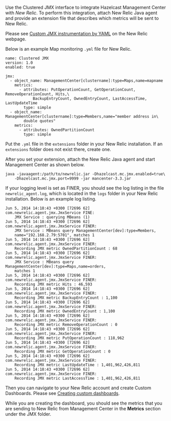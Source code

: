 
Use the Clustered JMX interface to integrate Hazelcast Management Center with *New Relic*. To perform this integration, attach New Relic Java agent and provide an extension file that describes which metrics will be sent to New Relic.

Please see <a href="http://docs.newrelic.com/docs/java/custom-jmx-instrumentation-by-yml" target="_blank">Custom JMX instrumentation by YAML</a> on the New Relic webpage.

Below is an example Map monitoring `.yml` file for New Relic.

```plain
name: Clustered JMX
version: 1.0
enabled: true

jmx:
  - object_name: ManagementCenter[clustername]:type=Maps,name=mapname
    metrics:
      - attributes: PutOperationCount, GetOperationCount, RemoveOperationCount, Hits,\
            BackupEntryCount, OwnedEntryCount, LastAccessTime, LastUpdateTime
        type: simple
  - object_name: ManagementCenter[clustername]:type=Members,name="member address in\
        double quotes"
    metrics:
      - attributes: OwnedPartitionCount
        type: simple
```

Put the `.yml` file in the `extensions` folder in your New Relic installation. If an `extensions` folder does not exist there, create one.

After you set your extension, attach the New Relic Java agent and start Management Center as shown below.

```plain
java -javaagent:/path/to/newrelic.jar -Dhazelcast.mc.jmx.enabled=true\
    -Dhazelcast.mc.jmx.port=9999 -jar mancenter-3.3.jar
```

If your logging level is set as FINER, you should see the log listing in the file `newrelic_agent.log`, which is located in the `logs` folder in your New Relic installation. Below is an example log listing.

```plain
Jun 5, 2014 14:18:43 +0300 [72696 62] com.newrelic.agent.jmx.JmxService FINE:
    JMX Service : querying MBeans (1)
Jun 5, 2014 14:18:43 +0300 [72696 62] com.newrelic.agent.jmx.JmxService FINER:
    JMX Service : MBeans query ManagementCenter[dev]:type=Members,
    name="192.168.2.79:5701", matches 1
Jun 5, 2014 14:18:43 +0300 [72696 62] com.newrelic.agent.jmx.JmxService FINER:
    Recording JMX metric OwnedPartitionCount : 68
Jun 5, 2014 14:18:43 +0300 [72696 62] com.newrelic.agent.jmx.JmxService FINER:
    JMX Service : MBeans query ManagementCenter[dev]:type=Maps,name=orders,
    matches 1
Jun 5, 2014 14:18:43 +0300 [72696 62] com.newrelic.agent.jmx.JmxService FINER:
    Recording JMX metric Hits : 46,593
Jun 5, 2014 14:18:43 +0300 [72696 62] com.newrelic.agent.jmx.JmxService FINER:
    Recording JMX metric BackupEntryCount : 1,100
Jun 5, 2014 14:18:43 +0300 [72696 62] com.newrelic.agent.jmx.JmxService FINER:
    Recording JMX metric OwnedEntryCount : 1,100
Jun 5, 2014 14:18:43 +0300 [72696 62] com.newrelic.agent.jmx.JmxService FINER:
    Recording JMX metric RemoveOperationCount : 0
Jun 5, 2014 14:18:43 +0300 [72696 62] com.newrelic.agent.jmx.JmxService FINER:
    Recording JMX metric PutOperationCount : 118,962
Jun 5, 2014 14:18:43 +0300 [72696 62] com.newrelic.agent.jmx.JmxService FINER:
    Recording JMX metric GetOperationCount : 0
Jun 5, 2014 14:18:43 +0300 [72696 62] com.newrelic.agent.jmx.JmxService FINER:
    Recording JMX metric LastUpdateTime : 1,401,962,426,811
Jun 5, 2014 14:18:43 +0300 [72696 62] com.newrelic.agent.jmx.JmxService FINER:
    Recording JMX metric LastAccessTime : 1,401,962,426,811
```

Then you can navigate to your New Relic account and create Custom Dashboards. Please see <a href="http://docs.newrelic.com/docs/dashboards-menu/creating-custom-dashboards" target="_blank">Creating custom dashboards</a>.

While you are creating the dashboard, you should see the metrics that you are sending to New Relic from Management Center in the **Metrics** section under the JMX folder.

